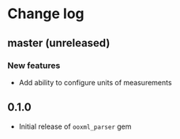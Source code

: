 # Change log

## master (unreleased)
### New features
* Add ability to configure units of measurements

## 0.1.0
* Initial release of `ooxml_parser` gem